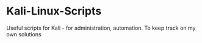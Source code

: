 # Kali-Linux-Scripts
Useful scripts for Kali - for administration, automation. To keep track on my own solutions
